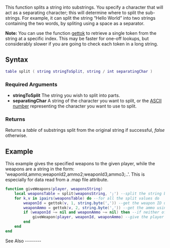 This function splits a string into substrings. You specify a character that will act as a separating character; this will determine where to split the sub-strings. For example, it can split the string “Hello World” into two strings containing the two words, by spliting using a space as a separator.

**Note:** You can use the function [gettok](/gettok.md "wikilink") to retrieve a single token from the string at a specific index. This may be faster for one-off lookups, but considerably slower if you are going to check each token in a long string.

Syntax
------

``` lua
table split ( string stringToSplit, string / int separatingChar )
```

### Required Arguments

-   **stringToSplit** The string you wish to split into parts.
-   **separatingChar** A string of the character you want to split, or the [ASCII number](/ASCII.md "wikilink") representing the character you want to use to split.

### Returns

Returns a *table* of substrings split from the original string if successful, *false* otherwise.

Example
-------

<section name="Server" class="server" show="true">
This example gives the specified weapons to the given player, while the weapons are a string in the form: 'weaponId,ammo;weaponId2,ammo2;weaponId3,ammo3;..'. This is especially for data read from a .map file attribute.

``` lua
function giveWeapons(player, weaponsString)
    local weaponsTable = split(weaponsString, ';') --split the string by the semi colon
    for k,v in ipairs(weaponsTable) do --for all the split values do
        weaponId = gettok(v, 1, string.byte(',')) --get the weapon ID using gettok, retrieve the first token
        weaponAmmo = gettok(v, 2, string.byte(',')) --get the ammo using gettok, retrieve the second token
        if (weaponId ~= nil and weaponAmmo ~= nil) then --if neither of them is invalid
            giveWeapon(player, weaponId, weaponAmmo) --give the player the weapons
        end
    end
end
```

</section>
See Also
--------
